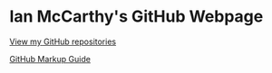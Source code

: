 # Ian McCarthy's GitHub Webpage



[View my GitHub repositories](https://github.com/ismccarthy)

[GitHub Markup Guide](https://guides.github.com/features/mastering-markdown/)
